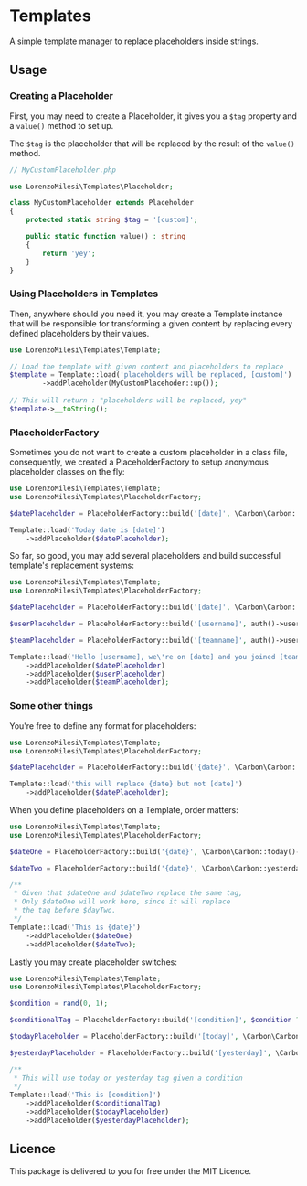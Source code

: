 # Templates

A simple template manager to replace placeholders inside strings.

## Usage

### Creating a Placeholder

First, you may need to create a Placeholder, it gives you a `$tag` property and a `value()` method to set up.

The `$tag` is the placeholder that will be replaced by the result of the `value()` method.

```php    
// MyCustomPlaceholder.php

use LorenzoMilesi\Templates\Placeholder;

class MyCustomPlaceholder extends Placeholder
{
    protected static string $tag = '[custom]';

    public static function value() : string
    {
        return 'yey';
    }
}
```

### Using Placeholders in Templates

Then, anywhere should you need it, you may create a Template instance that will be responsible for transforming a given content by replacing every defined placeholders by their values.

```php
use LorenzoMilesi\Templates\Template;

// Load the template with given content and placeholders to replace
$template = Template::load('placeholders will be replaced, [custom]')
        ->addPlaceholder(MyCustomPlacehoder::up());
        
// This will return : "placeholders will be replaced, yey"
$template->__toString();
```

### PlaceholderFactory

Sometimes you do not want to create a custom placeholder in a class file, consequently, we created a PlaceholderFactory to setup anonymous placeholder classes on the fly:

```php
use LorenzoMilesi\Templates\Template;
use LorenzoMilesi\Templates\PlaceholderFactory;

$datePlaceholder = PlaceholderFactory::build('[date]', \Carbon\Carbon::today()->format('Y-m-d'));

Template::load('Today date is [date]')
    ->addPlaceholder($datePlaceholder);
```

So far, so good, you may add several placeholders and build successful template's replacement systems:

```php
use LorenzoMilesi\Templates\Template;
use LorenzoMilesi\Templates\PlaceholderFactory;

$datePlaceholder = PlaceholderFactory::build('[date]', \Carbon\Carbon::today()->format('Y-m-d'));

$userPlaceholder = PlaceholderFactory::build('[username]', auth()->user()->getName());

$teamPlaceholder = PlaceholderFactory::build('[teamname]', auth()->user()->team()->getName);

Template::load('Hello [username], we\'re on [date] and you joined [teamname] :)')
    ->addPlaceholder($datePlaceholder)
    ->addPlaceholder($userPlaceholder)
    ->addPlaceholder($teamPlaceholder);
```

### Some other things

You're free to define any format for placeholders:

```php
use LorenzoMilesi\Templates\Template;
use LorenzoMilesi\Templates\PlaceholderFactory;

$datePlaceholder = PlaceholderFactory::build('{date}', \Carbon\Carbon::today()->format('Y-m-d'));

Template::load('this will replace {date} but not [date]')
    ->addPlaceholder($datePlaceholder);
```

When you define placeholders on a Template, order matters:

```php
use LorenzoMilesi\Templates\Template;
use LorenzoMilesi\Templates\PlaceholderFactory;

$dateOne = PlaceholderFactory::build('{date}', \Carbon\Carbon::today()->format('Y-m-d'));

$dateTwo = PlaceholderFactory::build('{date}', \Carbon\Carbon::yesterday()->format('Y-m-d'));

/**
 * Given that $dateOne and $dateTwo replace the same tag,
 * Only $dateOne will work here, since it will replace
 * the tag before $dayTwo.
 */
Template::load('This is {date}')
    ->addPlaceholder($dateOne)
    ->addPlaceholder($dateTwo);
```

Lastly you may create placeholder switches:


```php
use LorenzoMilesi\Templates\Template;
use LorenzoMilesi\Templates\PlaceholderFactory;

$condition = rand(0, 1);

$conditionalTag = PlaceholderFactory::build('[condition]', $condition ? '[today]' : '[yesterday]');

$todayPlaceholder = PlaceholderFactory::build('[today]', \Carbon\Carbon::today()->format('Y-m-d'));

$yesterdayPlaceholder = PlaceholderFactory::build('[yesterday]', \Carbon\Carbon::yesterday()->format('Y-m-d'));

/**
 * This will use today or yesterday tag given a condition
 */
Template::load('This is [condition]')
    ->addPlaceholder($conditionalTag)
    ->addPlaceholder($todayPlaceholder)
    ->addPlaceholder($yesterdayPlaceholder);
```

## Licence

This package is delivered to you for free under the MIT Licence.